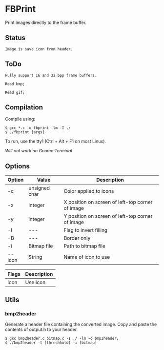 # FBPrint

Print images directly to the frame buffer.

## Status

	Image is save icon from header.

## ToDo

	Fully support 16 and 32 bpp frame buffers.

	Read bmp;

	Read gif;

## Compilation

Compile using:

```
$ gcc *.c -o fbprint -lm -I ./
$ ./fbprint [args]
```

To run, use the tty1 (Ctrl + Alt + F1 on most Linux).

*Will not work on Gnome Terminal*

## Options

**Option** | **Value** | **Description**
--- | --- | ---
-c | unsigned char | Color applied to icons
-x | integer | X position on screen of left-top corner of image
-y | integer | Y position on screen of left-top corner of image
-I | --- | Flag to invert filling
-B | --- | Border only
-i | Bitmap file | Path to bitmap file
--icon | String | Name of icon to use

**Flags** | **Description**
--- | ---
icon | Use icon

## Utils

### bmp2header

Generate a header file containing the converted image. Copy and paste the contents of output.h to your header.

```
$ gcc bmp2header.c bitmap.c -I ./ -lm -o bmp2header; 
$ ./bmp2header -t [threshhold] -i [bitmap]
```

